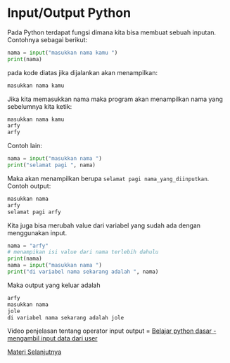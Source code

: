 # Input/Output Python

Pada Python terdapat fungsi dimana kita bisa membuat sebuah inputan. Contohnya sebagai berikut:

```python
nama = input("masukkan nama kamu ")
print(nama)
```

pada kode diatas jika dijalankan akan menampilkan:

```bash
masukkan nama kamu
```

Jika kita memasukkan nama maka program akan menampilkan nama yang sebelumnya kita ketik:

```bash
masukkan nama kamu
arfy
arfy
```

Contoh lain:

```python
nama = input("masukkan nama ")
print("selamat pagi ", nama)
```

Maka akan menampilkan berupa ``selamat pagi nama_yang_diinputkan``. Contoh output:

```bash
masukkan nama
arfy
selamat pagi arfy
```

Kita juga bisa merubah value dari variabel yang sudah ada dengan menggunakan input.

```python
nama = "arfy"
# menampikan isi value dari nama terlebih dahulu
print(nama)
nama = input("masukkan nama ")
print("di variabel nama sekarang adalah ", nama)
```

Maka output yang keluar adalah

```bash
arfy
masukkan nama
jole
di variabel nama sekarang adalah jole
```

Video penjelasan tentang operator input output = [Belajar python dasar - mengambil input data dari user](https://www.youtube.com/watch?v=Ar1xxIsyuvI&list=PLZS-MHyEIRo59lUBwU-XHH7Ymmb04ffOY&index=8)

[Materi Selanjutnya](../07_logika_percabangan)
